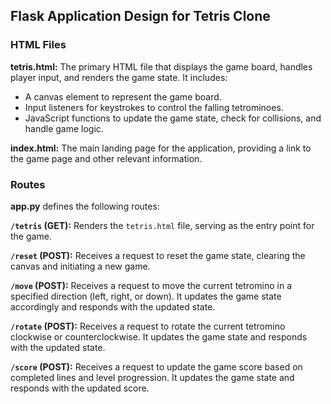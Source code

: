 ## Flask Application Design for Tetris Clone

### HTML Files

**tetris.html:** The primary HTML file that displays the game board, handles player input, and renders the game state. It includes:

- A canvas element to represent the game board.
- Input listeners for keystrokes to control the falling tetrominoes.
- JavaScript functions to update the game state, check for collisions, and handle game logic.

**index.html:** The main landing page for the application, providing a link to the game page and other relevant information.

### Routes

**app.py** defines the following routes:

**`/tetris` (GET):** Renders the `tetris.html` file, serving as the entry point for the game.

**`/reset` (POST):** Receives a request to reset the game state, clearing the canvas and initiating a new game.

**`/move` (POST):** Receives a request to move the current tetromino in a specified direction (left, right, or down). It updates the game state accordingly and responds with the updated state.

**`/rotate` (POST):** Receives a request to rotate the current tetromino clockwise or counterclockwise. It updates the game state and responds with the updated state.

**`/score` (POST):** Receives a request to update the game score based on completed lines and level progression. It updates the game state and responds with the updated score.